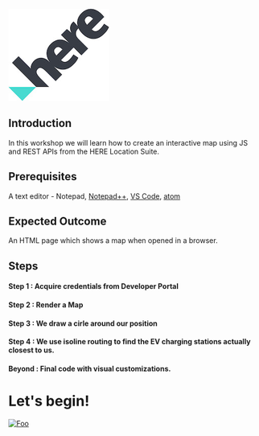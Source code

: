 ![HERE Logo](https://github.com/vidhanbhonsle/Interactive-Map-Workshop/blob/master/img/HERE_Logo_2016_POS_sRGB200X183.jpg) 

## Introduction

In this workshop we will learn how to create an interactive map using JS and REST APIs from the HERE Location Suite.

## Prerequisites
A text editor - Notepad, [Notepad++](https://notepad-plus-plus.org/downloads), [VS Code](https://code.visualstudio.com/download), [atom](https://atom.io/)

## Expected Outcome
An HTML page which shows a map when opened in a browser.

## Steps
#### Step 1 : Acquire credentials from Developer Portal
#### Step 2 : Render a Map
#### Step 3 : We draw a cirle around our position
#### Step 4 : We use isoline routing to find the EV charging stations actually closest to us.
#### Beyond : Final code with visual customizations.

# Let's begin!

[![Foo](https://github.com/kuberaspeaking/HERE-JS-workshop/blob/master/img/s1.png)](https://github.com/kuberaspeaking/HERE-JS-workshop/blob/master/Step1.md) 





